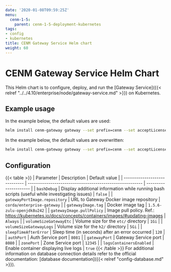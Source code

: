 ```yaml
---
date: '2020-01-08T09:59:25Z'
menu:
  cenm-1-5:
    parent: cenm-1-5-deployment-kubernetes
tags:
- config
- kubernetes
title: CENM Gateway Service Helm chart
weight: 60
---
```


# CENM Gateway Service Helm Chart

This Helm chart is to configure, deploy, and run the [Gateway Service]({{< relref "../../4.10/enterprise/node/gateway-service.md" >}}) on Kubernetes.

## Example usage

In the example below, the default values are used:

```bash
helm install cenm-gateway gateway --set prefix=cenm --set acceptLicense=Y
```

In the example below, the default values are overwritten:

```bash
helm install cenm-gateway gateway --set prefix=cenm --set acceptLicense=Y --set volumeSizeGatewayLogs=5Gi
```

## Configuration
{{< table >}}
| Parameter                     | Description                                              | Default value         |
| ----------------------------- | -------------------------------------------------------- | --------------------- |
| `bashDebug`                   | Display additional information while running bash scripts (useful while investigating issues) | `false` |
| `gatewayPortImage.repository`        | URL to Gateway Docker image repository                      | `corda/enterprise-gateway` |
| `gatewayImage.tag`               | Docker image tag | `1.5.6-zulu-openjdk8u242` |
| `gatewayImage.pullPolicy`        | Image pull policy. Ref.: https://kubernetes.io/docs/concepts/containers/images/#updating-images | `Always` |
| `volumeSizeGatewayEtc`           | Volume size for the `etc/` directory | `1Gi` |
| `volumeSizeGatewayLogs`          | Volume size for the `h2/` directory | `5Gi` |
| `sleepTimeAfterError`         | Sleep time (in seconds) after an error occurred | `120` |
| `authPort`                    | Auth Service port | `8081` |
| `gatewayPort`                    | Gateway Service port | `8080` |
| `zonePort`                    | Zone Service port | `12345` |
| `logsContainersEnabled`       | Enable container displaying live logs | `true`
{{< /table >}}
For additional information on database connection details refer to the official documentation: [database documentation]({{< relref "config-database.md" >}}).
